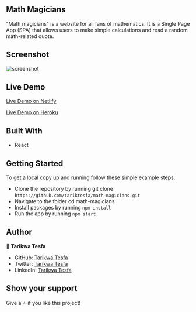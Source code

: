 ## Math Magicians

"Math magicians" is a website for all fans of mathematics. It is a Single Page App (SPA) that allows users to make simple calculations and read a random math-related quote.
## Screenshot

![screenshot](https://user-images.githubusercontent.com/38283436/155126823-d74582b4-1890-4558-a4a9-49b748fd87d6.PNG)

## Live Demo

[Live Demo on Netlify](https://happy-aryabhata-a349fd.netlify.app/)

[Live Demo on Heroku](https://math-m.herokuapp.com/)

## Built With

- React

## Getting Started

To get a local copy up and running follow these simple example steps.

- Clone the repository by running git clone `https://github.com/tariktesfa/math-magicians.git`
- Navigate to the folder cd math-magicians
- Install packages by running `npm install`
- Run the app by running `npm start`

## Author

👤 **Tarikwa Tesfa**

- GitHub: [Tarikwa Tesfa](https://github.com/tariktesfa)
- Twitter: [Tarikwa Tesfa](https://twitter.com/tarik_tesfa)
- LinkedIn: [Tarikwa Tesfa](https://www.linkedin.com/in/tarikwa-tesfa-232a64167/)

## Show your support

Give a ⭐ if you like this project!
